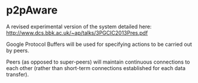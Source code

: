 p2pAware
========

A revised experimental version of the system detailed here: http://www.dcs.bbk.ac.uk/~ap/talks/3PGCIC2013Pres.pdf

Google Protocol Buffers will be used for specifying actions to be carried out by peers.

Peers (as opposed to super-peers) will maintain continuous connections to each other (rather than short-term connections established for each data transfer).
